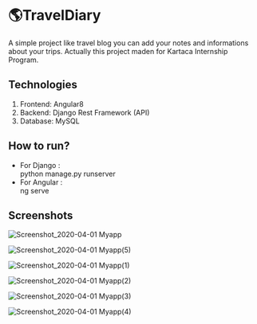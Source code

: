 # 🌎TravelDiary
A simple project like travel blog you can add your notes and informations about your trips.
Actually this project maden for Kartaca Internship Program.

## Technologies
1. Frontend: Angular8 
2. Backend: Django Rest Framework (API)
3. Database: MySQL

## How to run?

* For Django :               
  python manage.py runserver
 * For Angular :     
 ng serve

## Screenshots
![Screenshot_2020-04-01 Myapp](https://user-images.githubusercontent.com/46650409/78180580-a95d2d00-746b-11ea-9bac-dce48517382f.png)

![Screenshot_2020-04-01 Myapp(5)](https://user-images.githubusercontent.com/46650409/78180637-baa63980-746b-11ea-96e2-28bd66eacdd4.png)

![Screenshot_2020-04-01 Myapp(1)](https://user-images.githubusercontent.com/46650409/78180626-b7ab4900-746b-11ea-8dc3-4170390b5ccf.png)

![Screenshot_2020-04-01 Myapp(2)](https://user-images.githubusercontent.com/46650409/78180636-baa63980-746b-11ea-9f05-0c558623aeef.png)


![Screenshot_2020-04-01 Myapp(3)](https://user-images.githubusercontent.com/46650409/78180635-ba0da300-746b-11ea-80ee-7e94d2c6e8f1.png)




![Screenshot_2020-04-01 Myapp(4)](https://user-images.githubusercontent.com/46650409/78180638-bb3ed000-746b-11ea-9f3f-a1793dcbc9cd.png)

